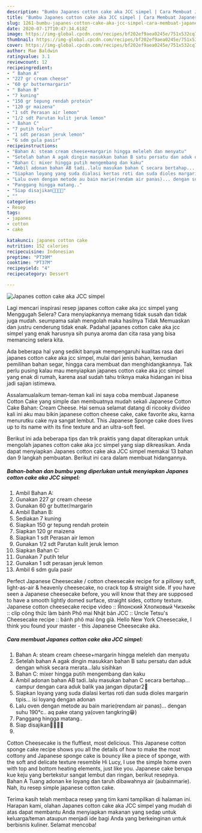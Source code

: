 ```yaml
---
description: "Bumbu Japanes cotton cake aka JCC simpel | Cara Membuat Japanes cotton cake aka JCC simpel Yang Sempurna"
title: "Bumbu Japanes cotton cake aka JCC simpel | Cara Membuat Japanes cotton cake aka JCC simpel Yang Sempurna"
slug: 1261-bumbu-japanes-cotton-cake-aka-jcc-simpel-cara-membuat-japanes-cotton-cake-aka-jcc-simpel-yang-sempurna
date: 2020-07-17T10:47:34.618Z
image: https://img-global.cpcdn.com/recipes/bf202ef9aea0245e/751x532cq70/japanes-cotton-cake-aka-jcc-simpel-foto-resep-utama.jpg
thumbnail: https://img-global.cpcdn.com/recipes/bf202ef9aea0245e/751x532cq70/japanes-cotton-cake-aka-jcc-simpel-foto-resep-utama.jpg
cover: https://img-global.cpcdn.com/recipes/bf202ef9aea0245e/751x532cq70/japanes-cotton-cake-aka-jcc-simpel-foto-resep-utama.jpg
author: Mae Baldwin
ratingvalue: 3.1
reviewcount: 12
recipeingredient:
- " Bahan A"
- "227 gr cream cheese"
- "60 gr buttermargarin"
- " Bahan B"
- "7 kuning"
- "150 gr tepung rendah protein"
- "120 gr maizena"
- "1 sdt Perasan air lemon"
- "1/2 sdt Parutan kulit jeruk lemon"
- " Bahan C"
- "7 putih telur"
- "1 sdt perasan jeruk lemon"
- "6 sdm gula pasir"
recipeinstructions:
- "Bahan A: steam cream cheese+margarin hingga meleleh dan menyatu"
- "Setelah bahan A agak dingin masukkan bahan B satu persatu dan aduk dengan whisk secara merata...lalu sisihkan"
- "Bahan C: mixer hingga putih mengembang dan kaku"
- "Ambil adonan bahan AB tadi..lalu masukan bahan C secara bertahap... campur dengan cara aduk balik yaa jangan diputar2🚫"
- "Siapkan loyang yang suda dialasi kertas roti dan suda dioles margarin tipis... isi loyang dengan adonan"
- "Lalu oven dengan metode au bain marie(rendam air panas)... dengan suhu 190°c.. aq pake otang ya(oven tangkring😁)"
- "Panggang hingga matang.."
- "Siap disajikan🍰🍰🤗😘"
- ""
categories:
- Resep
tags:
- japanes
- cotton
- cake

katakunci: japanes cotton cake 
nutrition: 152 calories
recipecuisine: Indonesian
preptime: "PT39M"
cooktime: "PT37M"
recipeyield: "4"
recipecategory: Dessert

---
```



![Japanes cotton cake aka JCC simpel](https://img-global.cpcdn.com/recipes/bf202ef9aea0245e/751x532cq70/japanes-cotton-cake-aka-jcc-simpel-foto-resep-utama.jpg)

Lagi mencari inspirasi resep japanes cotton cake aka jcc simpel yang Menggugah Selera? Cara menyiapkannya memang tidak susah dan tidak juga mudah. seumpama salah mengolah maka hasilnya Tidak Memuaskan dan justru cenderung tidak enak. Padahal japanes cotton cake aka jcc simpel yang enak harusnya sih punya aroma dan cita rasa yang bisa memancing selera kita.

Ada beberapa hal yang sedikit banyak mempengaruhi kualitas rasa dari japanes cotton cake aka jcc simpel, mulai dari jenis bahan, kemudian pemilihan bahan segar, hingga cara membuat dan menghidangkannya. Tak perlu pusing kalau mau menyiapkan japanes cotton cake aka jcc simpel yang enak di rumah, karena asal sudah tahu triknya maka hidangan ini bisa jadi sajian istimewa.

Assalamualaikum teman-teman kali ini saya coba membuat Japanese Cotton Cake yang simple dan membuatnya mudah sekali Japanese Cotton Cake Bahan: Cream Cheese. Hai semua selamat datang di ricooky divideo kali ini aku mau bikin japanese cotton cheese cake, cake favorite aku, karna menurutku cake nya sangat lembut. This Japanese Sponge cake does lives up to its name with its fine texture and an ultra-soft feel.


Berikut ini ada beberapa tips dan trik praktis yang dapat diterapkan untuk mengolah japanes cotton cake aka jcc simpel yang siap dikreasikan. Anda dapat menyiapkan Japanes cotton cake aka JCC simpel memakai 13 bahan dan 9 langkah pembuatan. Berikut ini cara dalam membuat hidangannya.

<!--inarticleads1-->

##### Bahan-bahan dan bumbu yang diperlukan untuk menyiapkan Japanes cotton cake aka JCC simpel:

1. Ambil  Bahan A:
1. Gunakan 227 gr cream cheese
1. Gunakan 60 gr butter/margarin
1. Ambil  Bahan B:
1. Sediakan 7 kuning
1. Siapkan 150 gr tepung rendah protein
1. Siapkan 120 gr maizena
1. Siapkan 1 sdt Perasan air lemon
1. Gunakan 1/2 sdt Parutan kulit jeruk lemon
1. Siapkan  Bahan C:
1. Gunakan 7 putih telur
1. Gunakan 1 sdt perasan jeruk lemon
1. Ambil 6 sdm gula pasir


Perfect Japanese Cheesecake / cotton cheesecake recipe for a pillowy soft, light-as-air &amp; heavenly cheesecake, no crack top &amp; straight side. If you have seen a Japanese cheesecake before, you will know that they are supposed to have a smooth lightly domed surface, straight sides, cottony texture. Japanese cotton cheesecake recipe video :: Японский Хлопковый Чизкейк :: clip công thức làm bánh Phô mai Nhật bản JCC :: Uncle Tetsu&#39;s Cheesecake recipe :: bánh phô mai ông già. Hello New York Cheesecake, I think you found your master - this Japanese Cheesecake aka. 

<!--inarticleads2-->

##### Cara membuat Japanes cotton cake aka JCC simpel:

1. Bahan A: steam cream cheese+margarin hingga meleleh dan menyatu
1. Setelah bahan A agak dingin masukkan bahan B satu persatu dan aduk dengan whisk secara merata...lalu sisihkan
1. Bahan C: mixer hingga putih mengembang dan kaku
1. Ambil adonan bahan AB tadi..lalu masukan bahan C secara bertahap... campur dengan cara aduk balik yaa jangan diputar2🚫
1. Siapkan loyang yang suda dialasi kertas roti dan suda dioles margarin tipis... isi loyang dengan adonan
1. Lalu oven dengan metode au bain marie(rendam air panas)... dengan suhu 190°c.. aq pake otang ya(oven tangkring😁)
1. Panggang hingga matang..
1. Siap disajikan🍰🍰🤗😘
1. 


Cotton Cheesecake is the fluffiest, most delicious. This Japanese cotton sponge cake recipe shows you all the details of how to make the most cottony and Japanese sponge cake is bouncy like a piece of sponge, with the soft and delicate texture resemble Hi Lucy, I use the simple home oven with top and bottom heating elements, just like you. Japanese cake berupa kue keju yang bertekstur sangat lembut dan ringan, berikut resepnya. Bahan A Tuang adonan ke loyang dan taruh dibawahnya air (aubainmarie). Nah, itu resep simple japanese cotton cake. 

Terima kasih telah membaca resep yang tim kami tampilkan di halaman ini. Harapan kami, olahan Japanes cotton cake aka JCC simpel yang mudah di atas dapat membantu Anda menyiapkan makanan yang sedap untuk keluarga/teman ataupun menjadi ide bagi Anda yang berkeinginan untuk berbisnis kuliner. Selamat mencoba!
